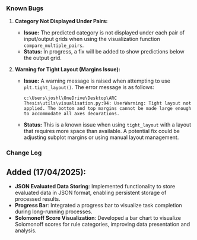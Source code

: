 ### Known Bugs

1. **Category Not Displayed Under Pairs:**
   - **Issue:** The predicted category is not displayed under each pair of input/output grids when using the visualization function `compare_multiple_pairs`.
   - **Status:** In progress, a fix will be added to show predictions below the output grid.

2. **Warning for Tight Layout (Margins Issue):**
   - **Issue:** A warning message is raised when attempting to use `plt.tight_layout()`. The error message is as follows:
     ```
     c:\Users\joshl\OneDrive\Desktop\ARC Thesis\utils\visualisation.py:94: UserWarning: Tight layout not applied. The bottom and top margins cannot be made large enough to accommodate all axes decorations.
     ```
   - **Status:** This is a known issue when using `tight_layout` with a layout that requires more space than available. A potential fix could be adjusting subplot margins or using manual layout management.

### Change Log

## Added (17/04/2025):
- **JSON Evaluated Data Storing**: Implemented functionality to store evaluated data in JSON format, enabling persistent storage of processed results.
- **Progress Bar**: Integrated a progress bar to visualize task completion during long-running processes.
- **Solomonoff Score Visualization**: Developed a bar chart to visualize Solomonoff scores for rule categories, improving data presentation and analysis.